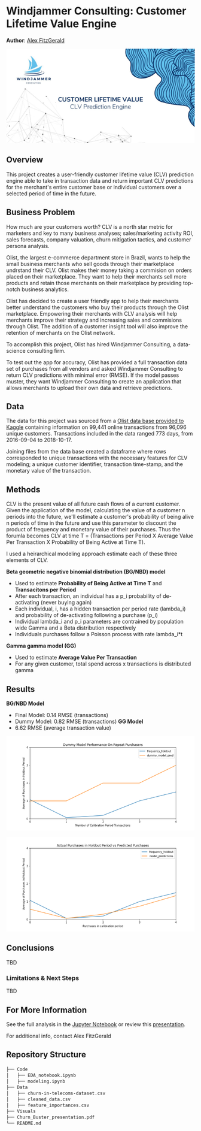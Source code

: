 # Windjammer Consulting: Customer Lifetime Value Engine

**Author**: [Alex FitzGerald](https://www.linkedin.com/in/alex-fitzgerald-0734076a/)

![windjammer header](visuals/windjammer_logo.jpg)

## Overview
This project creates a user-friendly customer lifetime value (CLV) prediction engine able to take in transaction data and return important CLV predictions for the merchant's entire customer base or individual customers over a selected period of time in the future.

## Business Problem
How much are your customers worth? CLV is a north star metric for marketers and key to many business analyses; sales/marketing activity ROI, sales forecasts, company valuation, churn mitigation tactics, and customer persona analysis. 

Olist, the largest e-commerce department store in Brazil, wants to help the small business merchants who sell goods through their marketplace undrstand their CLV. Olist makes their money taking a commision on orders placed on their marketplace. They want to help their merchants sell more products and retain those merchants on their marketplace by providing top-notch business analytics.

Olist has decided to create a user friendly app to help their merchants better understand the customers who buy their products through the Olist marketplace. Empowering their merchants with CLV analysis will help merchants improve their strategy and increasing sales and commisions through Olist. The addition of a customer insight tool will also improve the retention of merchants on the Olist network. 

To accomplish this project, Olist has hired Windjammer Consulting, a data-science consulting firm.

To test out the app for accuracy, Olist has provided a full transaction data set of purchases from all vendors and asked Windjammer Consulting to return CLV predictions with minimal error (RMSE).
If the model passes muster, they want Windjammer Consulting to create an application that allows merchants to upload their own data and retrieve predictions.

## Data

The data for this project was sourced from a [Olist data base provided to Kaggle](https://www.kaggle.com/datasets/olistbr/brazilian-ecommerce) containing information on 99,441 online transactions from 96,096 unique customers. Transactions included in the data ranged 773 days, from 2016-09-04 to 2018-10-17.

Joining files from the data base created a dataframe where rows corresponded to unique transactions with the necessary features for CLV modeling; a unique customer identifier, transaction time-stamp, and the monetary value of the transaction.


## Methods
CLV is the present value of all future cash flows of a current customer. Given the application of the model, calculating the value of a customer n periods into the future, we'll estimate a customer's probability of being alive n periods of time in the future and use this parameter to discount the product of frequency and monetary value of their purchases. Thus the forumla becomes CLV at time T = (Transactions per Period X Average Value Per Transaction X Probability of Being Active at Time T).

I used a heirarchical modeling approach estimate each of these three elements of CLV. 

**Beta geometric negative binomial distribution (BG/NBD) model**
- Used to estimate **Probability of Being Active at Time T** and **Transacitons per Period**
- After each transaction, an individual has a p_i probability of de-activating (never buying again)
- Each individual, i, has a hidden transaction per period rate (lambda_i) and probability of de-activating following a purchase (p_i)
- Individual lambda_i and p_i parameters are contrained by population wide Gamma and a Beta distribution respectively
- Individuals purchases follow a Poisson process with rate lambda_i*t 

**Gamma gamma model (GG)**
- Used to estimate **Average Value Per Transaction**
- For any given customer, total spend across x transactions is distributed gamma



## Results
**BG/NBD Model** 
- Final Model: 0.14 RMSE (transactions)
- Dummy Model: 0.82 RMSE (transactions)
**GG Model**
- 6.62 RMSE (average transaction value)

![Dummy model performance](visuals/dummy_model_performance_repeat_purchasers.png)

![Final BG/NBD model performance](visuals/final_bgf_model_performance.png)


## Conclusions
TBD

### Limitations & Next Steps

TBD

 
## For More Information

See the full analysis in the [Jupyter Notebook](./Code/modeling.ipynb) or review this [presentation](./Churn_Buster_presentation.pdf).

For additional info, contact Alex FitzGerald

## Repository Structure

```
├── Code
│   ├── EDA_notebook.ipynb
│   ├── modeling.ipynb
├── Data
│   ├── churn-in-telecoms-dataset.csv
│   ├── cleaned_data.csv
│   ├── feature_importances.csv
├── Visuals
├── Churn_Buster_presentation.pdf
└── README.md
```
